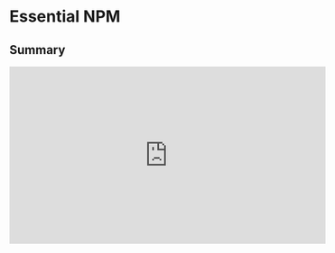 <Head>
  <title>Learn React | The Context API > Summary</title>
</Head>

# Essential NPM

## Summary

<iframe width="560" height="315" src="https://www.youtube.com/embed/Bx8l6983OXc" frameborder="0" allow="autoplay; encrypted-media" allowfullscreen></iframe>
